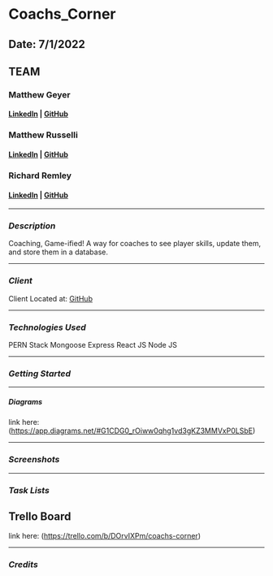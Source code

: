 # Coachs_Corner

## Date: 7/1/2022

## TEAM
### Matthew Geyer
#### [LinkedIn](https://www.linkedin.com/in/matthew-geyer-174644170/) | [GitHub](https://github.com/mattrichor)

### Matthew Russelli
#### [LinkedIn](https://www.linkedin.com/in/matthewrusselli/) | [GitHub](https://github.com/MattRusselli)

### Richard Remley
#### [LinkedIn]() | [GitHub]()

***

### ***Description***
Coaching, Game-ified! A way for coaches to see player skills, update them, and store them in a database.
***

### ***Client***
Client Located at: [GitHub](https://github.com/mattrichor/Coachs_Corner_Client)
***

### ***Technologies Used***
PERN Stack
Mongoose
Express
React JS
Node JS

***
### ***Getting Started*** 

***

##### Diagrams
link here: (https://app.diagrams.net/#G1CDG0_rOiww0qhg1vd3gKZ3MMVxP0LSbE)

***
### ***Screenshots***

***
### ***Task Lists***
## Trello Board
link here: (https://trello.com/b/DOrvIXPm/coachs-corner)


***

### ***Credits***
